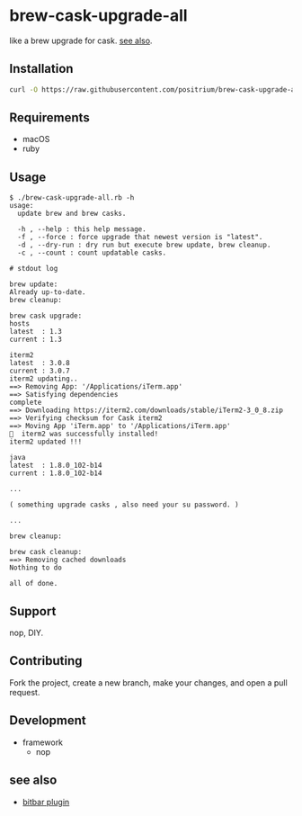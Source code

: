 # brew-cask-upgrade-all

like a brew upgrade for cask. [see also](https://qiita.com/positrium/items/3ac014f175955941ccb3).

## Installation

```sh
curl -O https://raw.githubusercontent.com/positrium/brew-cask-upgrade-all/v1.3.0/brew-cask-upgrade-all.rb
```
## Requirements

- macOS
- ruby

## Usage

```
$ ./brew-cask-upgrade-all.rb -h
usage:
  update brew and brew casks.

  -h , --help : this help message.
  -f , --force : force upgrade that newest version is "latest".
  -d , --dry-run : dry run but execute brew update, brew cleanup.
  -c , --count : count updatable casks.
```

```
# stdout log

brew update:
Already up-to-date.
brew cleanup:

brew cask upgrade:
hosts
latest  : 1.3
current : 1.3

iterm2
latest  : 3.0.8
current : 3.0.7
iterm2 updating..
==> Removing App: '/Applications/iTerm.app'
==> Satisfying dependencies
complete
==> Downloading https://iterm2.com/downloads/stable/iTerm2-3_0_8.zip
==> Verifying checksum for Cask iterm2
==> Moving App 'iTerm.app' to '/Applications/iTerm.app'
🍺  iterm2 was successfully installed!
iterm2 updated !!!

java
latest  : 1.8.0_102-b14
current : 1.8.0_102-b14

...

( something upgrade casks , also need your su password. )

...

brew cleanup:

brew cask cleanup:
==> Removing cached downloads
Nothing to do

all of done.
```

## Support

nop, DIY.

## Contributing

Fork the project, create a new branch, make your changes, and open a pull request.

## Development

- framework
  - nop

## see also

- [bitbar plugin](https://github.com/positrium/bitbar-brew-cask-upgrade-all)

